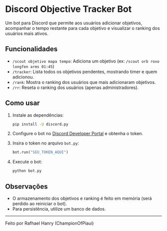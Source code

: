 # Discord Objective Tracker Bot

Um bot para Discord que permite aos usuários adicionar objetivos, acompanhar o tempo restante para cada objetivo e visualizar o ranking dos usuários mais ativos.

## Funcionalidades

- `/scout objetivo mapa tempo`: Adiciona um objetivo (ex: `/scout orb roxo longfen arms 01:45`)
- `/tracker`: Lista todos os objetivos pendentes, mostrando timer e quem adicionou.
- `/rank`: Mostra o ranking dos usuários que mais adicionaram objetivos.
- `/rr`: Reseta o ranking dos usuários (apenas administradores).

## Como usar

1. Instale as dependências:
   ```bash
   pip install -U discord.py
   ```

2. Configure o bot no [Discord Developer Portal](https://discord.com/developers/applications) e obtenha o token.

3. Insira o token no arquivo `bot.py`:
   ```python
   bot.run("SEU_TOKEN_AQUI")
   ```

4. Execute o bot:
   ```bash
   python bot.py
   ```

## Observações

- O armazenamento dos objetivos e ranking é feito em memória (será perdido ao reiniciar o bot).
- Para persistência, utilize um banco de dados.

---

Feito por Rafhael Hanry (ChampionOfPiaui)

